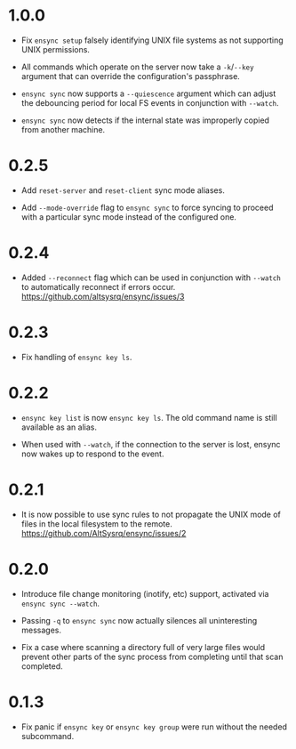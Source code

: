 # 1.0.0

- Fix `ensync setup` falsely identifying UNIX file systems as not supporting
  UNIX permissions.

- All commands which operate on the server now take a `-k`/`--key` argument
  that can override the configuration's passphrase.

- `ensync sync` now supports a `--quiescence` argument which can adjust the
  debouncing period for local FS events in conjunction with `--watch`.

- `ensync sync` now detects if the internal state was improperly copied from
  another machine.

# 0.2.5

- Add `reset-server` and `reset-client` sync mode aliases.

- Add `--mode-override` flag to `ensync sync` to force syncing to proceed with
  a particular sync mode instead of the configured one.

# 0.2.4

- Added `--reconnect` flag which can be used in conjunction with `--watch` to
  automatically reconnect if errors occur.
  https://github.com/altsysrq/ensync/issues/3

# 0.2.3

- Fix handling of `ensync key ls`.

# 0.2.2

- `ensync key list` is now `ensync key ls`. The old command name is
  still available as an alias.

- When used with `--watch`, if the connection to the server is lost,
  ensync now wakes up to respond to the event.

# 0.2.1

- It is now possible to use sync rules to not propagate the UNIX mode of
  files in the local filesystem to the remote.
  https://github.com/AltSysrq/ensync/issues/2

# 0.2.0

- Introduce file change monitoring (inotify, etc) support, activated via
  `ensync sync --watch`.

- Passing `-q` to `ensync sync` now actually silences all uninteresting
  messages.

- Fix a case where scanning a directory full of very large files would prevent
  other parts of the sync process from completing until that scan completed.

# 0.1.3

- Fix panic if `ensync key` or `ensync key group` were run without the needed
  subcommand.
